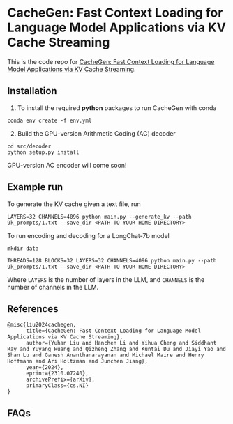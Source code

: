# CacheGen: Fast Context Loading for Language Model Applications via KV Cache Streaming

This is the code repo for [CacheGen: Fast Context Loading for Language Model Applications via KV Cache Streaming](https://arxiv.org/pdf/2310.07240.pdf).

## Installation

1. To install the required **python** packages to run CacheGen with conda
```
conda env create -f env.yml 
```
2. Build the GPU-version Arithmetic Coding (AC) decoder 
```
cd src/decoder
python setup.py install
```

GPU-version AC encoder will come soon!


## Example run
To generate the KV cache given a text file, run
```
LAYERS=32 CHANNELS=4096 python main.py --generate_kv --path 9k_prompts/1.txt --save_dir <PATH TO YOUR HOME DIRECTORY>
```


To run encoding and decoding for a LongChat-7b model
```
mkdir data

THREADS=128 BLOCKS=32 LAYERS=32 CHANNELS=4096 python main.py --path 9k_prompts/1.txt --save_dir <PATH TO YOUR HOME DIRECTORY>

```
Where ``LAYERS`` is the number of layers in the LLM, and ``CHANNELS`` is the number of channels in the LLM.



## References

```
@misc{liu2024cachegen,
      title={CacheGen: Fast Context Loading for Language Model Applications via KV Cache Streaming}, 
      author={Yuhan Liu and Hanchen Li and Yihua Cheng and Siddhant Ray and Yuyang Huang and Qizheng Zhang and Kuntai Du and Jiayi Yao and Shan Lu and Ganesh Ananthanarayanan and Michael Maire and Henry Hoffmann and Ari Holtzman and Junchen Jiang},
      year={2024},
      eprint={2310.07240},
      archivePrefix={arXiv},
      primaryClass={cs.NI}
}
```

## FAQs
